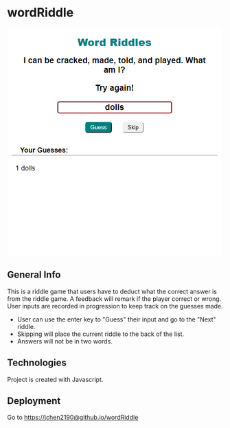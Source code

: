 # wordRiddle
![screenshot](/images/screencapture.png)

## General Info
This is a riddle game that users have to deduct what the correct answer is from the riddle game. A feedback will remark if the player correct or wrong. User inputs are recorded in progression to keep track on the guesses made.

- User can use the enter key to "Guess" their input and go to the "Next" riddle.
- Skipping will place the current riddle to the back of the list.
- Answers will not be in two words.

## Technologies
Project is created with Javascript.

## Deployment
Go to [https://jchen2190@github.io/wordRiddle](https://jchen2190.github.io/wordRiddle/)